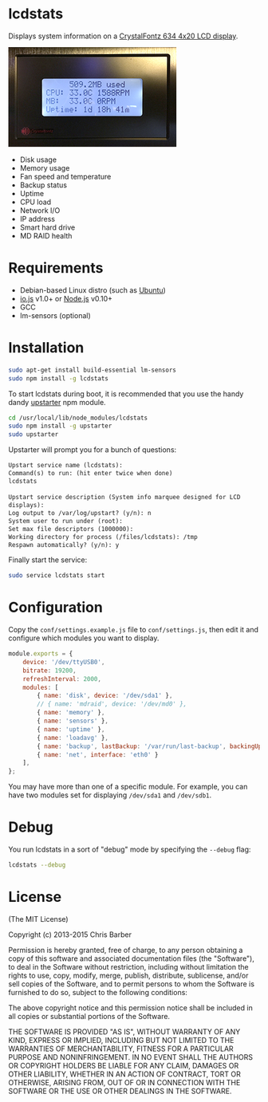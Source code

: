 # lcdstats

Displays system information on a [CrystalFontz 634 4x20 LCD display](https://www.crystalfontz.com/products/select_kit.html).

![lcdstats](https://raw.githubusercontent.com/cb1kenobi/lcdstats/master/lcdstats.png)

* Disk usage
* Memory usage
* Fan speed and temperature
* Backup status
* Uptime
* CPU load
* Network I/O
* IP address
* Smart hard drive
* MD RAID health

# Requirements

* Debian-based Linux distro (such as [Ubuntu](http://www.ubuntu.com))
* [io.js](https://iojs.org) v1.0+ or [Node.js](https://nodejs.org/) v0.10+
* GCC
* lm-sensors (optional)

# Installation

```bash
sudo apt-get install build-essential lm-sensors
sudo npm install -g lcdstats
```

To start lcdstats during boot, it is recommended that you use the handy dandy
[upstarter](https://www.npmjs.com/package/upstarter) npm module.

```bash
cd /usr/local/lib/node_modules/lcdstats
sudo npm install -g upstarter
sudo upstarter
```

Upstarter will prompt you for a bunch of questions:

```
Upstart service name (lcdstats):
Command(s) to run: (hit enter twice when done)
lcdstats

Upstart service description (System info marquee designed for LCD displays):
Log output to /var/log/upstart? (y/n): n
System user to run under (root):
Set max file descriptors (1000000):
Working directory for process (/files/lcdstats): /tmp
Respawn automatically? (y/n): y
```

Finally start the service:

``` bash
sudo service lcdstats start
```

# Configuration

Copy the `conf/settings.example.js` file to `conf/settings.js`, then edit it and
configure which modules you want to display.

```javascript
module.exports = {
	device: '/dev/ttyUSB0',
	bitrate: 19200,
	refreshInterval: 2000,
	modules: [
		{ name: 'disk', device: '/dev/sda1' },
        // { name: 'mdraid', device: '/dev/md0' },
		{ name: 'memory' },
		{ name: 'sensors' },
		{ name: 'uptime' },
		{ name: 'loadavg' },
		{ name: 'backup', lastBackup: '/var/run/last-backup', backingUp: '/tmp/backing-up' },
		{ name: 'net', interface: 'eth0' }
	],
};
```

You may have more than one of a specific module. For example, you can have two
modules set for displaying `/dev/sda1` and `/dev/sdb1`.

# Debug

You run lcdstats in a sort of "debug" mode by specifying the `--debug` flag:

```bash
lcdstats --debug
```

# License

(The MIT License)

Copyright (c) 2013-2015 Chris Barber

Permission is hereby granted, free of charge, to any person obtaining a copy
of this software and associated documentation files (the "Software"), to deal
in the Software without restriction, including without limitation the rights
to use, copy, modify, merge, publish, distribute, sublicense, and/or sell
copies of the Software, and to permit persons to whom the Software is
furnished to do so, subject to the following conditions:

The above copyright notice and this permission notice shall be included in
all copies or substantial portions of the Software.

THE SOFTWARE IS PROVIDED "AS IS", WITHOUT WARRANTY OF ANY KIND, EXPRESS OR
IMPLIED, INCLUDING BUT NOT LIMITED TO THE WARRANTIES OF MERCHANTABILITY,
FITNESS FOR A PARTICULAR PURPOSE AND NONINFRINGEMENT. IN NO EVENT SHALL THE
AUTHORS OR COPYRIGHT HOLDERS BE LIABLE FOR ANY CLAIM, DAMAGES OR OTHER
LIABILITY, WHETHER IN AN ACTION OF CONTRACT, TORT OR OTHERWISE, ARISING FROM,
OUT OF OR IN CONNECTION WITH THE SOFTWARE OR THE USE OR OTHER DEALINGS IN
THE SOFTWARE.
